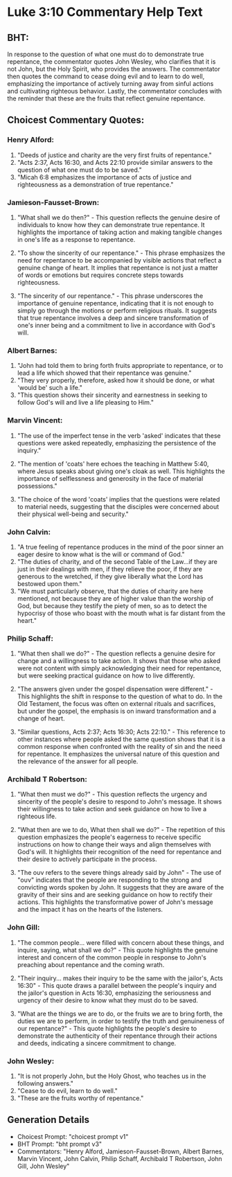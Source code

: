 # Luke 3:10 Commentary Help Text

## BHT:
In response to the question of what one must do to demonstrate true repentance, the commentator quotes John Wesley, who clarifies that it is not John, but the Holy Spirit, who provides the answers. The commentator then quotes the command to cease doing evil and to learn to do well, emphasizing the importance of actively turning away from sinful actions and cultivating righteous behavior. Lastly, the commentator concludes with the reminder that these are the fruits that reflect genuine repentance.

## Choicest Commentary Quotes:
### Henry Alford:
1. "Deeds of justice and charity are the very first fruits of repentance." 
2. "Acts 2:37, Acts 16:30, and Acts 22:10 provide similar answers to the question of what one must do to be saved."
3. "Micah 6:8 emphasizes the importance of acts of justice and righteousness as a demonstration of true repentance."

### Jamieson-Fausset-Brown:
1. "What shall we do then?" - This question reflects the genuine desire of individuals to know how they can demonstrate true repentance. It highlights the importance of taking action and making tangible changes in one's life as a response to repentance.

2. "To show the sincerity of our repentance." - This phrase emphasizes the need for repentance to be accompanied by visible actions that reflect a genuine change of heart. It implies that repentance is not just a matter of words or emotions but requires concrete steps towards righteousness.

3. "The sincerity of our repentance." - This phrase underscores the importance of genuine repentance, indicating that it is not enough to simply go through the motions or perform religious rituals. It suggests that true repentance involves a deep and sincere transformation of one's inner being and a commitment to live in accordance with God's will.

### Albert Barnes:
1. "John had told them to bring forth fruits appropriate to repentance, or to lead a life which showed that their repentance was genuine."
2. "They very properly, therefore, asked how it should be done, or what 'would be' such a life."
3. "This question shows their sincerity and earnestness in seeking to follow God's will and live a life pleasing to Him."

### Marvin Vincent:
1. "The use of the imperfect tense in the verb 'asked' indicates that these questions were asked repeatedly, emphasizing the persistence of the inquiry." 

2. "The mention of 'coats' here echoes the teaching in Matthew 5:40, where Jesus speaks about giving one's cloak as well. This highlights the importance of selflessness and generosity in the face of material possessions." 

3. "The choice of the word 'coats' implies that the questions were related to material needs, suggesting that the disciples were concerned about their physical well-being and security."

### John Calvin:
1. "A true feeling of repentance produces in the mind of the poor sinner an eager desire to know what is the will or command of God."
2. "The duties of charity, and of the second Table of the Law...if they are just in their dealings with men, if they relieve the poor, if they are generous to the wretched, if they give liberally what the Lord has bestowed upon them."
3. "We must particularly observe, that the duties of charity are here mentioned, not because they are of higher value than the worship of God, but because they testify the piety of men, so as to detect the hypocrisy of those who boast with the mouth what is far distant from the heart."

### Philip Schaff:
1. "What then shall we do?" - The question reflects a genuine desire for change and a willingness to take action. It shows that those who asked were not content with simply acknowledging their need for repentance, but were seeking practical guidance on how to live differently.

2. "The answers given under the gospel dispensation were different." - This highlights the shift in response to the question of what to do. In the Old Testament, the focus was often on external rituals and sacrifices, but under the gospel, the emphasis is on inward transformation and a change of heart.

3. "Similar questions, Acts 2:37; Acts 16:30; Acts 22:10." - This reference to other instances where people asked the same question shows that it is a common response when confronted with the reality of sin and the need for repentance. It emphasizes the universal nature of this question and the relevance of the answer for all people.

### Archibald T Robertson:
1. "What then must we do?" - This question reflects the urgency and sincerity of the people's desire to respond to John's message. It shows their willingness to take action and seek guidance on how to live a righteous life.

2. "What then are we to do, What then shall we do?" - The repetition of this question emphasizes the people's eagerness to receive specific instructions on how to change their ways and align themselves with God's will. It highlights their recognition of the need for repentance and their desire to actively participate in the process.

3. "The ουν refers to the severe things already said by John" - The use of "ουν" indicates that the people are responding to the strong and convicting words spoken by John. It suggests that they are aware of the gravity of their sins and are seeking guidance on how to rectify their actions. This highlights the transformative power of John's message and the impact it has on the hearts of the listeners.

### John Gill:
1. "The common people... were filled with concern about these things, and inquire, saying, what shall we do?" - This quote highlights the genuine interest and concern of the common people in response to John's preaching about repentance and the coming wrath. 

2. "Their inquiry... makes their inquiry to be the same with the jailor's, Acts 16:30" - This quote draws a parallel between the people's inquiry and the jailor's question in Acts 16:30, emphasizing the seriousness and urgency of their desire to know what they must do to be saved. 

3. "What are the things we are to do, or the fruits we are to bring forth, the duties we are to perform, in order to testify the truth and genuineness of our repentance?" - This quote highlights the people's desire to demonstrate the authenticity of their repentance through their actions and deeds, indicating a sincere commitment to change.

### John Wesley:
1. "It is not properly John, but the Holy Ghost, who teaches us in the following answers." 
2. "Cease to do evil, learn to do well." 
3. "These are the fruits worthy of repentance."


## Generation Details
- Choicest Prompt: "choicest prompt v1"
- BHT Prompt: "bht prompt v3"
- Commentators: "Henry Alford, Jamieson-Fausset-Brown, Albert Barnes, Marvin Vincent, John Calvin, Philip Schaff, Archibald T Robertson, John Gill, John Wesley"
